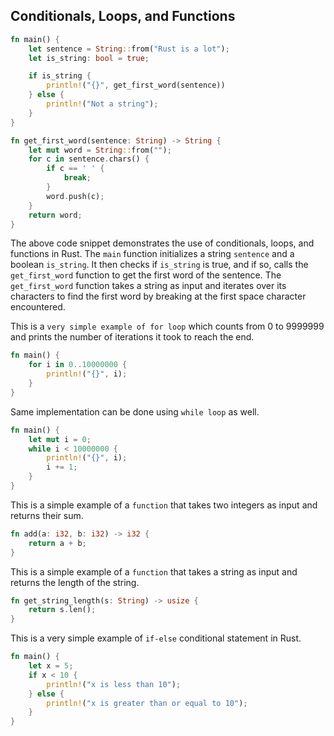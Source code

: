 ## Conditionals, Loops, and Functions
```rust
fn main() {
    let sentence = String::from("Rust is a lot");
    let is_string: bool = true;

    if is_string {
        println!("{}", get_first_word(sentence))
    } else {
        println!("Not a string");
    }
}

fn get_first_word(sentence: String) -> String {
    let mut word = String::from("");
    for c in sentence.chars() {
        if c == ' ' {
            break;
        }
        word.push(c);
    }
    return word;
}
```
The above code snippet demonstrates the use of conditionals, loops, and functions in Rust. The `main` function initializes a string `sentence` and a boolean `is_string`. It then checks if `is_string` is true, and if so, calls the `get_first_word` function to get the first word of the sentence. The `get_first_word` function takes a string as input and iterates over its characters to find the first word by breaking at the first space character encountered.

This is a ```very simple example of for loop``` which counts from 0 to 9999999 and prints the number of iterations it took to reach the end.
```rust
fn main() {
    for i in 0..10000000 {
        println!("{}", i);
    }
}
```

Same implementation can be done using ```while loop``` as well.
```rust
fn main() {
    let mut i = 0;
    while i < 10000000 {
        println!("{}", i);
        i += 1;
    }
}
```

This is a simple example of a ```function``` that takes two integers as input and returns their sum.
```rust
fn add(a: i32, b: i32) -> i32 {
    return a + b;
}
```

This is a simple example of a ```function``` that takes a string as input and returns the length of the string.
```rust
fn get_string_length(s: String) -> usize {
    return s.len();
}
```

This is a very simple example of ```if-else``` conditional statement in Rust.
```rust
fn main() {
    let x = 5;
    if x < 10 {
        println!("x is less than 10");
    } else {
        println!("x is greater than or equal to 10");
    }
}
```